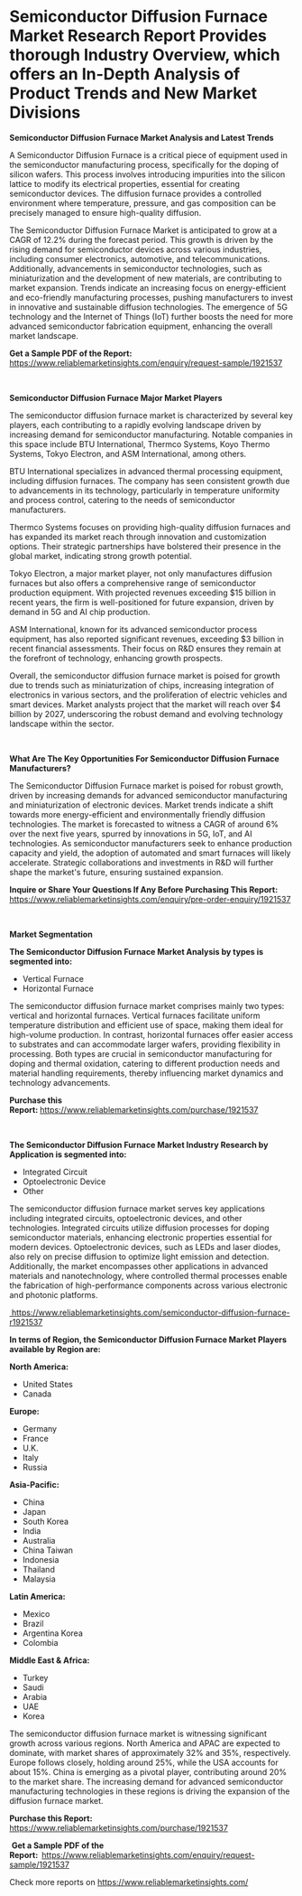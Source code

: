 <p><h1>Semiconductor Diffusion Furnace Market Research Report Provides thorough Industry Overview, which offers an In-Depth Analysis of Product Trends and New Market Divisions</h1></p><p><strong>Semiconductor Diffusion Furnace Market Analysis and Latest Trends</strong></p>
<p><p>A Semiconductor Diffusion Furnace is a critical piece of equipment used in the semiconductor manufacturing process, specifically for the doping of silicon wafers. This process involves introducing impurities into the silicon lattice to modify its electrical properties, essential for creating semiconductor devices. The diffusion furnace provides a controlled environment where temperature, pressure, and gas composition can be precisely managed to ensure high-quality diffusion.</p><p>The Semiconductor Diffusion Furnace Market is anticipated to grow at a CAGR of 12.2% during the forecast period. This growth is driven by the rising demand for semiconductor devices across various industries, including consumer electronics, automotive, and telecommunications. Additionally, advancements in semiconductor technologies, such as miniaturization and the development of new materials, are contributing to market expansion. Trends indicate an increasing focus on energy-efficient and eco-friendly manufacturing processes, pushing manufacturers to invest in innovative and sustainable diffusion technologies. The emergence of 5G technology and the Internet of Things (IoT) further boosts the need for more advanced semiconductor fabrication equipment, enhancing the overall market landscape.</p></p>
<p><strong>Get a Sample PDF of the Report:&nbsp;</strong> <a href="https://www.reliablemarketinsights.com/enquiry/request-sample/1921537?utm_campaign=2607&utm_medium=2&utm_source=Github&utm_content=ia&utm_term=20022025&utm_id=semiconductor-diffusion-furnace">https://www.reliablemarketinsights.com/enquiry/request-sample/1921537</a></p>
<p>&nbsp;</p>
<p><strong>Semiconductor Diffusion Furnace Major Market Players</strong></p>
<p><p>The semiconductor diffusion furnace market is characterized by several key players, each contributing to a rapidly evolving landscape driven by increasing demand for semiconductor manufacturing. Notable companies in this space include BTU International, Thermco Systems, Koyo Thermo Systems, Tokyo Electron, and ASM International, among others.</p><p>BTU International specializes in advanced thermal processing equipment, including diffusion furnaces. The company has seen consistent growth due to advancements in its technology, particularly in temperature uniformity and process control, catering to the needs of semiconductor manufacturers. </p><p>Thermco Systems focuses on providing high-quality diffusion furnaces and has expanded its market reach through innovation and customization options. Their strategic partnerships have bolstered their presence in the global market, indicating strong growth potential.</p><p>Tokyo Electron, a major market player, not only manufactures diffusion furnaces but also offers a comprehensive range of semiconductor production equipment. With projected revenues exceeding $15 billion in recent years, the firm is well-positioned for future expansion, driven by demand in 5G and AI chip production.</p><p>ASM International, known for its advanced semiconductor process equipment, has also reported significant revenues, exceeding $3 billion in recent financial assessments. Their focus on R&D ensures they remain at the forefront of technology, enhancing growth prospects.</p><p>Overall, the semiconductor diffusion furnace market is poised for growth due to trends such as miniaturization of chips, increasing integration of electronics in various sectors, and the proliferation of electric vehicles and smart devices. Market analysts project that the market will reach over $4 billion by 2027, underscoring the robust demand and evolving technology landscape within the sector.</p></p>
<p>&nbsp;</p>
<p><strong>What Are The Key Opportunities For Semiconductor Diffusion Furnace Manufacturers?</strong></p>
<p><p>The Semiconductor Diffusion Furnace market is poised for robust growth, driven by increasing demands for advanced semiconductor manufacturing and miniaturization of electronic devices. Market trends indicate a shift towards more energy-efficient and environmentally friendly diffusion technologies. The market is forecasted to witness a CAGR of around 6% over the next five years, spurred by innovations in 5G, IoT, and AI technologies. As semiconductor manufacturers seek to enhance production capacity and yield, the adoption of automated and smart furnaces will likely accelerate. Strategic collaborations and investments in R&D will further shape the market's future, ensuring sustained expansion.</p></p>
<p><strong>Inquire or Share Your Questions If Any Before Purchasing This Report:</strong> <a href="https://www.reliablemarketinsights.com/enquiry/pre-order-enquiry/1921537?utm_campaign=2607&utm_medium=2&utm_source=Github&utm_content=ia&utm_term=20022025&utm_id=semiconductor-diffusion-furnace">https://www.reliablemarketinsights.com/enquiry/pre-order-enquiry/1921537</a></p>
<p>&nbsp;</p>
<p><strong>Market Segmentation</strong></p>
<p><strong>The Semiconductor Diffusion Furnace Market Analysis by types is segmented into:</strong></p>
<p><ul><li>Vertical Furnace</li><li>Horizontal Furnace</li></ul></p>
<p><p>The semiconductor diffusion furnace market comprises mainly two types: vertical and horizontal furnaces. Vertical furnaces facilitate uniform temperature distribution and efficient use of space, making them ideal for high-volume production. In contrast, horizontal furnaces offer easier access to substrates and can accommodate larger wafers, providing flexibility in processing. Both types are crucial in semiconductor manufacturing for doping and thermal oxidation, catering to different production needs and material handling requirements, thereby influencing market dynamics and technology advancements.</p></p>
<p><strong>Purchase this Report:&nbsp;</strong><a href="https://www.reliablemarketinsights.com/purchase/1921537?utm_campaign=2607&utm_medium=2&utm_source=Github&utm_content=ia&utm_term=20022025&utm_id=semiconductor-diffusion-furnace">https://www.reliablemarketinsights.com/purchase/1921537</a></p>
<p>&nbsp;</p>
<p><strong>The Semiconductor Diffusion Furnace Market Industry Research by Application is segmented into:</strong></p>
<p><ul><li>Integrated Circuit</li><li>Optoelectronic Device</li><li>Other</li></ul></p>
<p><p>The semiconductor diffusion furnace market serves key applications including integrated circuits, optoelectronic devices, and other technologies. Integrated circuits utilize diffusion processes for doping semiconductor materials, enhancing electronic properties essential for modern devices. Optoelectronic devices, such as LEDs and laser diodes, also rely on precise diffusion to optimize light emission and detection. Additionally, the market encompasses other applications in advanced materials and nanotechnology, where controlled thermal processes enable the fabrication of high-performance components across various electronic and photonic platforms.</p></p>
<p><a href="https://www.reliablemarketinsights.com/semiconductor-diffusion-furnace-r1921537?utm_campaign=2607&utm_medium=2&utm_source=Github&utm_content=ia&utm_term=20022025&utm_id=semiconductor-diffusion-furnace">&nbsp;https://www.reliablemarketinsights.com/semiconductor-diffusion-furnace-r1921537</a></p>
<p><strong>In terms of Region, the Semiconductor Diffusion Furnace Market Players available by Region are:</strong></p>
<p>
    <p> <strong> North America: </strong>
        <ul>
            <li>United States</li>
            <li>Canada</li>
        </ul>
        </p> 
    <p> <strong> Europe: </strong>
        <ul>
            <li>Germany</li>
            <li>France</li>
            <li>U.K.</li>
            <li>Italy</li>
            <li>Russia</li>
        </ul>
        </p> 
    <p> <strong> Asia-Pacific: </strong>
        <ul>
            <li>China</li>
            <li>Japan</li>
            <li>South Korea</li>
            <li>India</li>
            <li>Australia</li>
            <li>China Taiwan</li>
            <li>Indonesia</li>
            <li>Thailand</li>
            <li>Malaysia</li>
        </ul>
        </p> 
    <p> <strong> Latin America: </strong>
        <ul>
            <li>Mexico</li>
            <li>Brazil</li>
            <li>Argentina Korea</li>
            <li>Colombia</li>
        </ul>
        </p> 
    <p> <strong> Middle East & Africa: </strong>
        <ul>
            <li>Turkey</li>
            <li>Saudi</li>
            <li>Arabia</li>
            <li>UAE</li>
            <li>Korea</li>
        </ul>
    </p>
    </p>
<p><p>The semiconductor diffusion furnace market is witnessing significant growth across various regions. North America and APAC are expected to dominate, with market shares of approximately 32% and 35%, respectively. Europe follows closely, holding around 25%, while the USA accounts for about 15%. China is emerging as a pivotal player, contributing around 20% to the market share. The increasing demand for advanced semiconductor manufacturing technologies in these regions is driving the expansion of the diffusion furnace market.</p></p>
<p><strong>Purchase this Report: </strong><a href="https://www.reliablemarketinsights.com/purchase/1921537?utm_campaign=2607&utm_medium=2&utm_source=Github&utm_content=ia&utm_term=20022025&utm_id=semiconductor-diffusion-furnace">https://www.reliablemarketinsights.com/purchase/1921537</a></p>
<p>&nbsp;<strong>Get a Sample PDF of the Report:&nbsp;&nbsp;</strong><a href="https://www.reliablemarketinsights.com/enquiry/request-sample/1921537?utm_campaign=2607&utm_medium=2&utm_source=Github&utm_content=ia&utm_term=20022025&utm_id=semiconductor-diffusion-furnace">https://www.reliablemarketinsights.com/enquiry/request-sample/1921537</a></p>
<p><strong></strong></p>
<p>Check more reports on <a href="https://www.reliablemarketinsights.com/?utm_campaign=2607&utm_medium=2&utm_source=Github&utm_content=ia&utm_term=20022025&utm_id=semiconductor-diffusion-furnace">https://www.reliablemarketinsights.com/</a></p>